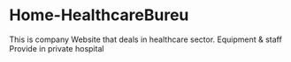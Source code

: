 # Home-HealthcareBureu
This is company Website that deals in healthcare sector. Equipment &amp; staff Provide in private hospital
